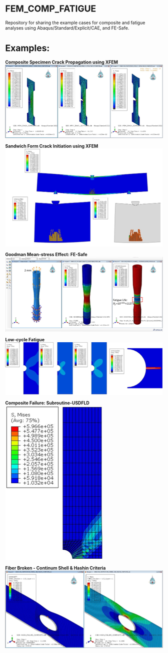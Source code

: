 # FEM_COMP_FATIGUE
Repository for sharing the example cases for composite and fatigue analyses using Abaqus/Standard/Explicit/CAE, and FE-Safe.

# Examples:
**Composite Specimen Crack Propagation using XFEM**
![plot](01_COMPOSITE_ANALYSIS/01_COMPOSITE_CRACK_XFEM/CRACK_PROPAGATION.JPG)

**Sandwich Form Crack Initiation using XFEM**
![plot](01_COMPOSITE_ANALYSIS/02_SANDWICH__BENDING_TEST_CRACK_XFEM/SANDWICH_CRACK_PROPAGATION.JPG)

**Goodman Mean-stress Effect: FE-Safe**
![plot](02_FATIGUE_ANALYSIS/01_GOODMAN_SPECIMEN/ABAQUS_SCREEN.JPG)

**Low-cycle Fatigue**
![plot](02_FATIGUE_ANALYSIS/02_LOW_CYCLE_FATIGUE/LOW_CYCLE_CRACK_XFEM.JPG)

**Composite Failure: Subroutine-USDFLD**
![plot](01_COMPOSITE_ANALYSIS/03_COMPOSITE_FAILURE_SUBROUTINE/COMPOSITE_FAILURE.JPG)

**Fiber Broken - Continum Shell & Hashin Criteria**
![plot](01_COMPOSITE_ANALYSIS/04_HASHIN_CRITERIA_FIBER_DMAGE_CONTINUM_SHELL/FIBER_FAILURE.JPG)
